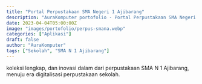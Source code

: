 ```yaml
---
title: "Portal Perpustakaan SMA Negeri 1 Ajibarang"
description: "AuraKomputer portofolio - Portal Perpustakaan SMA Negeri 1 Ajibarang"
date: 2023-04-04T05:00:00Z
image: "images/portofolio/perpus-smana.webp"
categories: ["Aplikasi"]
draft: false
author: "AuraKomputer"
tags: ["Sekolah", "SMA N 1 Ajibarang"]
---
```


koleksi lengkap, dan inovasi dalam dari perpustakaan SMA N 1 Ajibarang, menuju era digitalisasi perpustakaan sekolah.
